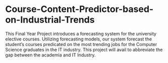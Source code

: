 # Course-Content-Predictor-based-on-Industrial-Trends
This Final Year Project introduces a forecasting system for the university elective courses. Utilizing forecasting models, our system forecast the student’s courses predicated on the most trending jobs for the Computer Science graduates in the IT industry.  This project will avail to abbreviate the gap between the academia and IT Industry.
